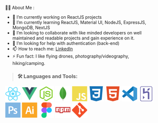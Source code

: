 👩‍💻  About Me :

- 🔭 I’m currently working on ReactJS projects
- 🌱 I’m currently learning ReactJS, Material UI, NodeJS, ExpressJS, MongoDB, NextJS
- 👯 I’m looking to collaborate with like minded developers on well maintained and readable projects and gain experience on it.
- 🤔 I’m looking for help with authentication (back-end)
- 📫 How to reach me: [LinkedIn](https://www.linkedin.com/in/thestaxdev/)
- ⚡ Fun fact: I like flying drones, photography/videography, hiking/camping.

> ### :hammer_and_wrench: Languages and Tools:
<div>
  <img width='50px' height='50px' src="https://github.com/devicons/devicon/blob/master/icons/react/react-original.svg">
  <img width='50px' height='50px' src="https://github.com/devicons/devicon/blob/master/icons/vuejs/vuejs-original.svg">
  <img width='50px' height='50px' src="https://github.com/devicons/devicon/blob/master/icons/nodejs/nodejs-original.svg">
  <img width='50px' height='50px' src="https://github.com/devicons/devicon/blob/master/icons/mongodb/mongodb-original.svg">
  <img width='50px' height='50px' src="https://github.com/devicons/devicon/blob/master/icons/javascript/javascript-plain.svg">
  <img width='50px' height='50px' src="https://github.com/devicons/devicon/blob/master/icons/css3/css3-plain.svg">
  <img width='50px' height='50px' src="https://github.com/devicons/devicon/blob/master/icons/html5/html5-plain.svg">
  <img width='50px' height='50px' src="https://github.com/devicons/devicon/blob/master/icons/vscode/vscode-original.svg">
  <img width='50px' height='50px' src="https://github.com/devicons/devicon/blob/master/icons/heroku/heroku-original.svg">
  <img width='50px' height='50px' src="https://github.com/devicons/devicon/blob/master/icons/photoshop/photoshop-plain.svg">
  <img width='50px' height='50px' src="https://github.com/devicons/devicon/blob/master/icons/illustrator/illustrator-plain.svg">
  <img width='50px' height='50px' src="https://github.com/devicons/devicon/blob/master/icons/figma/figma-original.svg">
  <img width='50px' height='50px' src="https://github.com/devicons/devicon/blob/master/icons/npm/npm-original-wordmark.svg">
  <img width='50px' height='50px' src="https://github.com/devicons/devicon/blob/master/icons/git/git-original.svg">
</div>
